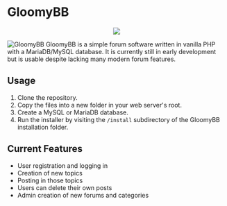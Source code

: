 # GloomyBB

<p align="center">
<img src="https://www.johnvinh.dev/images/gloomybb-title.svg">
</p>

![GloomyBB](https://i.imgur.com/2WiP7Tf.png)
GloomyBB is a simple forum software written in vanilla PHP with a MariaDB/MySQL database.
It is currently still in early development but is usable despite lacking many modern forum features.
## Usage
1. Clone the repository.
2. Copy the files into a new folder in your web server's root.
3. Create a MySQL or MariaDB database.
4. Run the installer by visiting the `/install` subdirectory of the GloomyBB installation folder.
## Current Features
- User registration and logging in
- Creation of new topics
- Posting in those topics
- Users can delete their own posts
- Admin creation of new forums and categories

